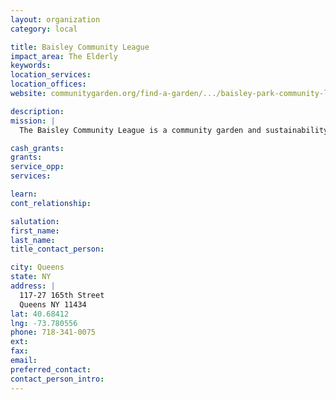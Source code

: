 ```yaml
---
layout: organization
category: local

title: Baisley Community League
impact_area: The Elderly
keywords: 
location_services: 
location_offices: 
website: communitygarden.org/find-a-garden/.../baisley-park-community-league

description: 
mission: |
  The Baisley Community League is a community garden and sustainability project.

cash_grants: 
grants: 
service_opp: 
services: 

learn: 
cont_relationship: 

salutation: 
first_name: 
last_name: 
title_contact_person: 

city: Queens
state: NY
address: |
  117-27 165th Street     
  Queens NY 11434
lat: 40.68412
lng: -73.780556
phone: 718-341-0075
ext: 
fax: 
email: 
preferred_contact: 
contact_person_intro: 
---
```


